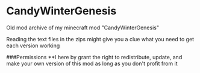 # CandyWinterGenesis
Old mod archive of my minecraft mod "CandyWinterGenesis"

Reading the text files in the zips might give you a clue what you need to get each version working

###Permissions
**I here by grant the right to redistribute, update, and make your own version of this mod as long as you don't profit from it
